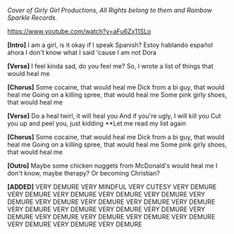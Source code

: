 *Cover of Girly Girl Productions, All Rights belong to them and Rainbow Sparkle Records.*

https://www.youtube.com/watch?v=aFu6Zx11SLo

**[Intro]**
I am a girl, is it okay if I speak Spanish?
Estoy hablando español ahora
I don't know what I said 'cause I am not Dora

**[Verse]**
I feel kinda sad, do you feel me?
So, I wrote a list of things that would heal me

**[Chorus]**
Some cocaine, that would heal me
Dick from a bi guy, that would heal me
Going on a killing spree, that would heal me
Some pink girly shoes, that would heal me

**[Verse]**
Do a heal twirl, it will heal you
And if you're ugly, I will kill you
Cut you up and peel you, just kidding
**Let me read my list again

**[Chorus]**
Some cocaine, that would heal me
Dick from a bi guy, that would heal me
Going on a killing spree, that would heal me
Some pink girly shoes, that would heal me

**[Outro]**
Maybe some chicken nuggets from McDonald's would heal me
I don't know, maybe therapy? Or becoming Christian?

**[ADDED]**
VERY DEMURE
VERY MINDFUL
VERY CUTESY
VERY DEMURE
VERY DEMURE
VERY DEMURE
VERY DEMURE
VERY DEMURE
VERY DEMURE
VERY DEMURE
VERY DEMURE
VERY DEMURE
VERY DEMURE
VERY DEMURE
VERY DEMURE
VERY DEMURE
VERY DEMURE
VERY DEMURE
VERY DEMURE
VERY DEMURE
VERY DEMURE
VERY DEMURE
VERY DEMURE
VERY DEMURE
VERY DEMURE

